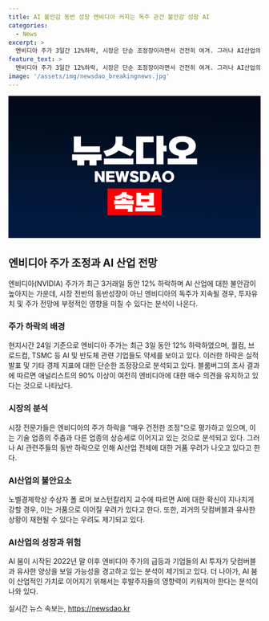 ```yaml
---
title: AI 불안감 동반 성장 엔비디아 커지는 독주 관건 불안감 성장 AI
categories:
  - News
excerpt: >
  엔비디아 주가 3일간 12%하락, 시장은 단순 조정장이라면서 건전히 여겨. 그러나 AI산업의 거품 우려가 커지고 있어. 엔비디아를 포함한 AI주들의 하락은 AI산업 전체에 영향을 줄 수 있으며, AI산업이 너무 많은 확신을 가져도 닷컴버블과 같은 실수를 반복할 우려도 있다. 실제로 엔비디아와 일부 하드웨어 업체를 제외하고 AI로 수익을 내는 기업이 적으며, AI가 실제 산업이 되기 위해선 후발주자들의 영향력이 커져야 한다는 지적이 나왔다.
feature_text: >
  엔비디아 주가 3일간 12%하락, 시장은 단순 조정장이라면서 건전히 여겨. 그러나 AI산업의 거품 우려가 커지고 있어. 엔비디아를 포함한 AI주들의 하락은 AI산업 전체에 영향을 줄 수 있으며, AI산업이 너무 많은 확신을 가져도 닷컴버블과 같은 실수를 반복할 우려도 있다. 실제로 엔비디아와 일부 하드웨어 업체를 제외하고 AI로 수익을 내는 기업이 적으며, AI가 실제 산업이 되기 위해선 후발주자들의 영향력이 커져야 한다는 지적이 나왔다.
image: '/assets/img/newsdao_breakingnews.jpg'
---
```


<p><img src="/assets/img/newsdao_breakingnews.jpg" alt="implanttips 속보" /></p>

<h2 data-ke-size="size26">엔비디아 주가 조정과 AI 산업 전망</h2>

<p data-ke-size="size16">엔비디아(NVIDIA) 주가가 최근 3거래일 동안 12% 하락하며 AI 산업에 대한 불안감이 높아지는 가운데, 시장 전반의 동반성장이 아닌 엔비디아의 독주가 지속될 경우, 투자유치 및 주가 전망에 부정적인 영향을 미칠 수 있다는 분석이 나온다.</p>

<h3 data-ke-size="size24">주가 하락의 배경</h3>

<p data-ke-size="size16">현지시간 24일 기준으로 엔비디아 주가는 최근 3일 동안 12% 하락하였으며, 퀄컴, 브로드컴, TSMC 등 AI 및 반도체 관련 기업들도 약세를 보이고 있다. 이러한 하락은 실적 발표 및 기타 경제 지표에 대한 단순한 조정장으로 분석되고 있다. 블룸버그의 조사 결과에 따르면 애널리스트의 90% 이상이 여전히 엔비디아에 대한 매수 의견을 유지하고 있다는 것으로 나타났다.</p>

<h3 data-ke-size="size24">시장의 분석</h3>

<p data-ke-size="size16">시장 전문가들은 엔비디아의 주가 하락을 "매우 건전한 조정"으로 평가하고 있으며, 이는 기술 업종의 주춤과 다른 업종의 상승세로 이어지고 있는 것으로 분석되고 있다. 그러나 AI 관련주들의 동반 하락으로 인해 AI산업 전체에 대한 거품 우려가 나오고 있다고 한다.</p>

<h3 data-ke-size="size24">AI산업의 불안요소</h3>

<p data-ke-size="size16">노벨경제학상 수상자 폴 로머 보스턴칼리지 교수에 따르면 AI에 대한 확신이 지나치게 강할 경우, 이는 거품으로 이어질 우려가 있다고 한다. 또한, 과거의 닷컴버블과 유사한 상황이 재현될 수 있다는 우려도 제기되고 있다.</p>

<h3 data-ke-size="size24">AI산업의 성장과 위험</h3>

<p data-ke-size="size16">AI 붐이 시작된 2022년 말 이후 엔비디아 주가의 급등과 기업들의 AI 투자가 닷컴버블과 유사한 양상을 보일 가능성을 경고하고 있는 분석이 제기되고 있다. 더 나아가, AI 붐이 산업적인 가치로 이어지기 위해서는 후발주자들의 영향력이 키워져야 한다는 분석이 나와 있다.</p>
실시간 뉴스 속보는, <a href="https://newsdao.kr" rel="dofollow">https://newsdao.kr</a>


